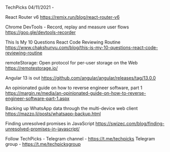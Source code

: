 TechPicks 04/11/2021 -

React Router v6
https://remix.run/blog/react-router-v6

Chrome DevTools - Record, replay and measure user flows
https://goo.gle/devtools-recorder

This Is My 10 Questions React Code Reviewing Routine
https://www.chakshunyu.com/blog/this-is-my-10-questions-react-code-reviewing-routine

remoteStorage: Open protocol for per-user storage on the Web
https://remotestorage.io/

Angular 13 is out
https://github.com/angular/angular/releases/tag/13.0.0

An opinionated guide on how to reverse engineer software, part 1
https://margin.re/media/an-opinionated-guide-on-how-to-reverse-engineer-software-part-1.aspx

Backing up WhatsApp data through the multi-device web client
https://mazzo.li/posts/whatsapp-backup.html

Finding unresolved promises in JavaScript
https://swizec.com/blog/finding-unresolved-promises-in-javascript/

Follow TechPicks -
Telegram channel - https://t.me/techpicks
Telegram group - https://t.me/techpicksgroup